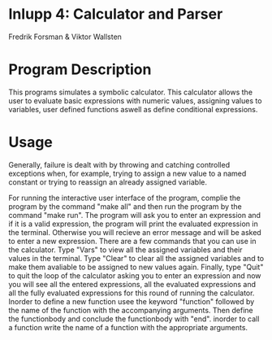 # Inlupp 4: Calculator and Parser
Fredrik Forsman & Viktor Wallsten

# Program Description

This programs simulates a symbolic calculator. This calculator allows the user to evaluate basic expressions with numeric values, assigning values to variables, user defined functions aswell as define conditional expressions.

# Usage

Generally, failure is dealt with by throwing and catching controlled exceptions when, for example, trying to assign a new value to a named constant or trying to reassign an already assigned variable. 

For running the interactive user interface of the program, complie the program by the command "make all" and then run the program by the command "make run". The program will ask you to enter an expression and if it is a valid expression, the program will print the evaluated expression in the terminal. Otherwise you will recieve an error message and will be asked to enter a new expression. There are a few commands that you can use in the calculator. Type "Vars" to view all the assigned variables and their values in the terminal. Type "Clear" to clear all the assigned variables and to make them avaliable to be assigned to new values again. Finally, type "Quit" to quit the loop of the calculator asking you to enter an expression and now you will see all the entered expressions, all the evaluated expressions and all the fully evaluated expressions for this round of running the calculator. Inorder to define a new function usee the keyword "function" followed by the name of the function with the accompanying arguments. Then define the functionbody and conclude the functionbody with "end". inorder to call a function write the name of a function with the appropriate arguments.